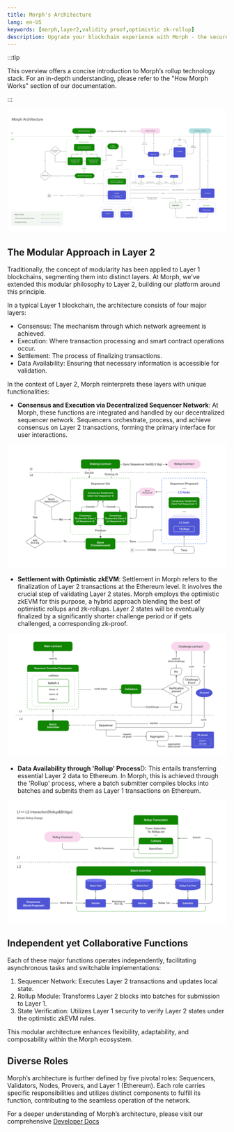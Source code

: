 ```yaml
---
title: Morph's Architecture
lang: en-US
keywords: [morph,layer2,validity proof,optimistic zk-rollup]
description: Upgrade your blockchain experience with Morph - the secure decentralized, cost0efficient, and high-performing optimistic zk-rollup solution. Try it now!
---
```


:::tip

 This overview offers a concise introduction to Morph’s rollup technology stack. For an in-depth understanding, please refer to the "How Morph Works" section of our documentation.

:::


![Archi](../../assets/docs/about/architecture/archi.png)


## The Modular Approach in Layer 2

Traditionally, the concept of modularity has been applied to Layer 1 blockchains, segmenting them into distinct layers. At Morph, we've extended this modular philosophy to Layer 2, building our platform around this principle.

In a typical Layer 1 blockchain, the architecture consists of four major layers:
- Consensus: The mechanism through which network agreement is achieved.
- Execution: Where transaction processing and smart contract operations occur.
- Settlement: The process of finalizing transactions.
- Data Availability: Ensuring that necessary information is accessible for validation.

In the context of Layer 2, Morph reinterprets these layers with unique functionalities:

- **Consensus and Execution via Decentralized Sequencer Network**: At Morph, these functions are integrated and handled by our decentralized sequencer network. Sequencers orchestrate, process, and achieve consensus on Layer 2 transactions, forming the primary interface for user interactions.


![Archi](../../assets/docs/about/overview/seq1.png)

- **Settlement with Optimistic zkEVM**: Settlement in Morph refers to the finalization of Layer 2 transactions at the Ethereum level. It involves the crucial step of validating Layer 2 states. Morph employs the optimistic zkEVM for this purpose, a hybrid approach blending the best of optimistic rollups and zk-rollups. Layer 2 states will be eventually finalized by a significantly shorter challenge period or if gets challenged, a corresponding zk-proof.

![Archi](../../assets/docs/about/overview/opzk.png)

- **Data Availability through 'Rollup' Process**D: This entails transferring essential Layer 2 data to Ethereum. In Morph, this is achieved through the 'Rollup' process, where a batch submitter compiles blocks into batches and submits them as Layer 1 transactions on Ethereum.


![Archi](../../assets/docs/about/architecture/rollup.png)

## Independent yet Collaborative Functions
Each of these major functions operates independently, facilitating asynchronous tasks and switchable implementations:
1. Sequencer Network: Executes Layer 2 transactions and updates local state.
2. Rollup Module: Transforms Layer 2 blocks into batches for submission to Layer 1.
3. State Verification: Utilizes Layer 1 security to verify Layer 2 states under the optimistic zkEVM rules. 


This modular architecture enhances flexibility, adaptability, and composability within the Morph ecosystem.


## Diverse Roles

Morph’s architecture is further defined by five pivotal roles: Sequencers, Validators, Nodes, Provers, and Layer 1 (Ethereum). Each role carries specific responsibilities and utilizes distinct components to fulfill its function, contributing to the seamless operation of the network.

For a deeper understanding of Morph’s architecture, please visit our comprehensive [Developer Docs](../build-on-morph/0-developer-navigation-page.md)

